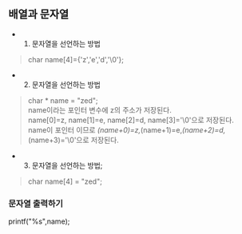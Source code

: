 ## 배열과 문자열
- 1. 문자열을 선언하는 방법
>
>char name[4]={'z','e','d','\0'}; <br>
>

- 2. 문자열을 선언하는 방법 <br>
>
>char * name = "zed";<br>
>name이라는 포인터 변수에 z의 주소가 저장된다.<br>
>name[0]=z, name[1]=e, name[2]=d, name[3]='\0'으로 저장된다.<br>
>name이 포인터 이므로 *(name+0)=z,*(name+1)=e,*(name+2)=d,*(name+3)='\0'으로 저장된다.<br>

- 3. 문자열을 선언하는 방법;<br>
>
> char name[4] = "zed";<br>
>

### 문자열 출력하기<br>
printf("%s",name);<br>
